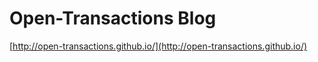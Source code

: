 # Open-Transactions Blog

[http://open-transactions.github.io/](http://open-transactions.github.io/)

